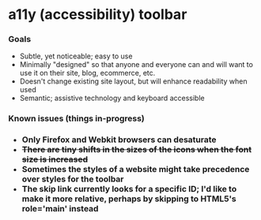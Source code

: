 <h1>a11y (accessibility) toolbar</h1>

<h3>Goals</h3>
<ul>
	<li>Subtle, yet noticeable; easy to use</li>
	<li>Minimally "designed" so that anyone and everyone can and will want to use it on their site, blog, ecommerce, etc.</li>
	<li>Doesn't change existing site layout, but will enhance readability when used</li>
	<li>Semantic; assistive technology and keyboard accessible</li>
</ul>

<h3>Known issues (things in-progress)<h3>

<ul>
	<li>Only Firefox and Webkit browsers can desaturate</li>
	<li><strike>There are tiny shifts in the sizes of the icons when the font size is increased</strike></li>
	<li>Sometimes the styles of a website might take precedence over styles for the toolbar</li>
	<li>The skip link currently looks for a specific ID; I'd like to make it more relative, perhaps by skipping to HTML5's role='main' instead</li>
</ul>
